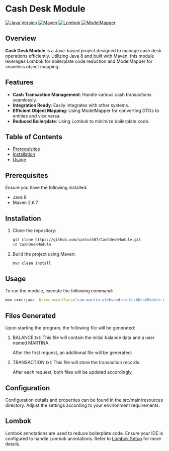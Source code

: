 # Cash Desk Module

[![Java Version](https://img.shields.io/badge/Java-8-blue)](https://www.oracle.com/java/technologies/javase/javase-jdk8-downloads.html)
[![Maven](https://img.shields.io/badge/Maven-2.6.7-brightgreen)](https://maven.apache.org/)
[![Lombok](https://img.shields.io/badge/Lombok-yellowgreen)](https://projectlombok.org/)
[![ModelMapper](https://img.shields.io/badge/ModelMapper-3.2.0-orange)](http://modelmapper.org/)

## Overview

**Cash Desk Module** is a Java-based project designed to manage cash desk operations efficiently. Utilizing Java 8 and built with Maven, this module leverages Lombok for boilerplate code reduction and ModelMapper for seamless object mapping.

## Features

- **Cash Transaction Management**: Handle various cash transactions seamlessly.
- **Integration Ready**: Easily integrates with other systems.
- **Efficient Object Mapping**: Using ModelMapper for converting DTOs to entities and vice versa.
- **Reduced Boilerplate**: Using Lombok to minimize boilerplate code.

## Table of Contents

- [Prerequisites](#prerequisites)
- [Installation](#installation)
- [Usage](#usage)

[//]: # (- [Contributing]&#40;#contributing&#41;)

[//]: # (- [License]&#40;#license&#41;)

## Prerequisites

Ensure you have the following installed:

- Java 8
- Maven 2.6.7

## Installation

1. Clone the repository:

   ```bash
   git clone https://github.com/santush87/CashDeskModule.git
   cd CashDeskModule

2. Build the project using Maven:

    ```bash
   mvn clean install

## Usage

To run the module, execute the following command:

   ```bash
   mvn exec:java -Dexec.mainClass="com.martin.aleksandrov.CashDeskModule.CashDeskModuleApplication" 
   ```
## Files Generated
Upon starting the program, the following file will be generated:

1. BALANCE.txt: This file will contain the initial balance data and a user named MARTINA.

   After the first request, an additional file will be generated:
2. TRANSACTION.txt: This file will store the transaction records.

   After each request, both files will be updated accordingly.
## Configuration
Configuration details and properties can be found in the src/main/resources directory. Adjust the settings according to your environment requirements.

## Lombok
Lombok annotations are used to reduce boilerplate code. Ensure your IDE is configured to handle Lombok annotations. Refer to [Lombok Setup](https://projectlombok.org/setup/overview) for more details.

[//]: # (## Contributing)

[//]: # (Contributions are welcome! Please open an issue or submit a pull request for any changes or improvements.)
